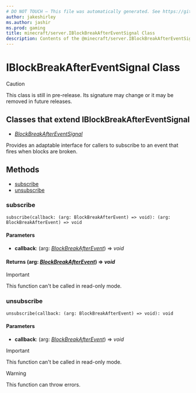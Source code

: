 ```yaml
---
# DO NOT TOUCH — This file was automatically generated. See https://github.com/mojang/minecraftapidocsgenerator to modify descriptions, examples, etc.
author: jakeshirley
ms.author: jashir
ms.prod: gaming
title: minecraft/server.IBlockBreakAfterEventSignal Class
description: Contents of the @minecraft/server.IBlockBreakAfterEventSignal class.
---
```

# IBlockBreakAfterEventSignal Class

> [!CAUTION]
> This class is still in pre-release.  Its signature may change or it may be removed in future releases.

## Classes that extend IBlockBreakAfterEventSignal
- [*BlockBreakAfterEventSignal*](BlockBreakAfterEventSignal.md)

Provides an adaptable interface for callers to subscribe to an event that fires when blocks are broken.

## Methods
- [subscribe](#subscribe)
- [unsubscribe](#unsubscribe)

### **subscribe**
`
subscribe(callback: (arg: BlockBreakAfterEvent) => void): (arg: BlockBreakAfterEvent) => void
`

#### **Parameters**
- **callback**: (arg: [*BlockBreakAfterEvent*](BlockBreakAfterEvent.md)) => *void*

#### **Returns** (arg: [*BlockBreakAfterEvent*](BlockBreakAfterEvent.md)) => *void*

> [!IMPORTANT]
> This function can't be called in read-only mode.

### **unsubscribe**
`
unsubscribe(callback: (arg: BlockBreakAfterEvent) => void): void
`

#### **Parameters**
- **callback**: (arg: [*BlockBreakAfterEvent*](BlockBreakAfterEvent.md)) => *void*

> [!IMPORTANT]
> This function can't be called in read-only mode.

> [!WARNING]
> This function can throw errors.
